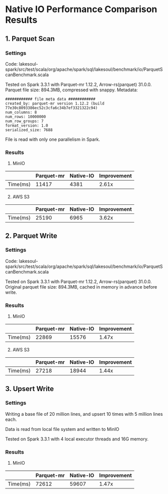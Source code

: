 # Native IO Performance Comparison Results

## 1. Parquet Scan

### Settings

Code: lakesoul-spark/src/test/scala/org/apache/spark/sql/lakesoul/benchmark/io/ParquetScanBenchmark.scala

Tested on Spark 3.3.1 with Parquet-mr 1.12.2, Arrow-rs(parquet) 31.0.0.
Parquet file size: 894.3MB, compressed with snappy. Metadata:

```
############ file meta data ############
created_by: parquet-mr version 1.12.2 (build 77e30c8093386ec52c3cfa6c34b7ef3321322c94)
num_columns: 8
num_rows: 10000000
num_row_groups: 7
format_version: 1.0
serialized_size: 7688
```

File is read with only one parallelism in Spark.

### Results
1. MinIO

|          | Parquet-mr | Native-IO | Improvement |
|----------|------------|-----------|-------------|
| Time(ms) | 11417      | 4381      | 2.61x       |

2. AWS S3

|          | Parquet-mr | Native-IO | Improvement |
|----------|------------|-----------|-------------|
| Time(ms) | 25190      | 6965      | 3.62x       |

## 2. Parquet Write

### Settings

Code: lakesoul-spark/src/test/scala/org/apache/spark/sql/lakesoul/benchmark/io/ParquetScanBenchmark.scala

Tested on Spark 3.3.1 with Parquet-mr 1.12.2, Arrow-rs(parquet) 31.0.0.
Original parquet file size: 894.3MB, cached in memory in advance before write.

### Results

1. MinIO

|          | Parquet-mr | Native-IO | Improvement |
|----------|------------|-----------|-------------|
| Time(ms) | 22869      | 15576     | 1.47x       |

2. AWS S3

|          | Parquet-mr | Native-IO | Improvement |
|----------|------------|-----------|-------------|
| Time(ms) | 27218      | 18944     | 1.44x       |

## 3. Upsert Write

### Settings
Writing a base file of 20 million lines, and upsert 10 times with 5 million lines each.

Data is read from local file system and written to MinIO

Tested on Spark 3.3.1 with 4 local executor threads and 16G memory.

### Results

1. MinIO

|          | Parquet-mr | Native-IO | Improvement |
|----------|------------|-----------|-------------|
| Time(ms) | 72612      | 59607     | 1.47x       |
